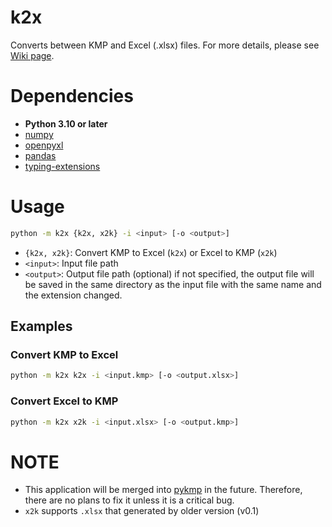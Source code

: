 # k2x
Converts between KMP and Excel (.xlsx) files. For more details, please see [Wiki page](https://wiki.tockdom.com/wiki/K2X_Converter).

# Dependencies
- **Python 3.10 or later**
- [numpy](https://numpy.org/)
- [openpyxl](https://openpyxl.readthedocs.io/en/stable/)
- [pandas](https://pandas.pydata.org/)
- [typing-extensions](https://pypi.org/project/typing-extensions/)

# Usage
```bash
python -m k2x {k2x, x2k} -i <input> [-o <output>]
```

- `{k2x, x2k}`: Convert KMP to Excel (`k2x`) or Excel to KMP (`x2k`)
- `<input>`: Input file path
- `<output>`: Output file path (optional) if not specified, the output file will be saved in the same directory as the input file with the same name and the extension changed.

## Examples
### Convert KMP to Excel
```bash
python -m k2x k2x -i <input.kmp> [-o <output.xlsx>]
```

### Convert Excel to KMP
```bash
python -m k2x x2k -i <input.xlsx> [-o <output.kmp>]
```

# NOTE
- This application will be merged into [pykmp](https://github.com/cdevel/pykmp) in the future. Therefore, there are no plans to fix it unless it is a critical bug.
- `x2k` supports `.xlsx` that generated by older version (v0.1)
